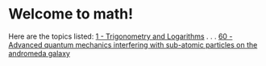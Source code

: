 # Welcome to math!

Here are the topics listed:
[1 - Trigonometry and Logarithms](1/summary.md)
.
.
.
[60 - Advanced quantum mechanics interfering with sub-atomic particles on the andromeda galaxy](60/summary.md)
